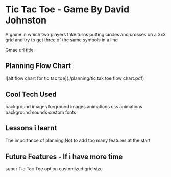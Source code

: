 # Tic Tac Toe - Game By David Johnston

A game in which two players take turns putting circles and crosses on a 3x3 grid and try to get three of the same symbols in a line

Gmae url [title](https://angry-payne-97fd85.netlify.app/)

## Planning Flow Chart

![alt flow chart for tic tac toe](./planning/tic tak toe flow chart.pdf)

## Cool Tech Used

background images
forground images
animations
css animations
background sounds
custom fonts

## Lessons i learnt

The importance of planning
Not to add too many features at the start

## Future Features - If i have more time

super Tic Tac Toe option
customized grid size
